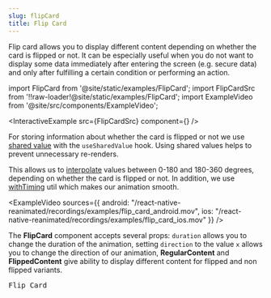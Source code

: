 ```yaml
---
slug: flipCard
title: Flip Card
---
```


Flip card allows you to display different content depending on whether the card is flipped or not. It can be especially useful when you do not want to display some data immediately after entering the screen (e.g. secure data) and only after fulfilling a certain condition or performing an action.

import FlipCard from '@site/static/examples/FlipCard';
import FlipCardSrc from '!!raw-loader!@site/static/examples/FlipCard';
import ExampleVideo from '@site/src/components/ExampleVideo';

<InteractiveExample src={FlipCardSrc} component={<FlipCard />} />

For storing information about whether the card is flipped or not we use [shared value](/docs/fundamentals/glossary#shared-value) with the `useSharedValue` hook. Using shared values helps to prevent unnecessary re-renders.

<CollapsibleCode src={FlipCardSrc} showLines={[117,117]} />

This allows us to [interpolate](/docs/utilities/interpolate) values between 0-180 and 180-360 degrees, depending on whether the card is flipped or not. In addition, we use [withTiming](/docs/animations/withTiming) util which makes our animation smooth.

<CollapsibleCode src={FlipCardSrc} showLines={[62,64]} />

<ExampleVideo 
    sources={{ 
        android: "/react-native-reanimated/recordings/examples/flip_card_android.mov",
        ios: "/react-native-reanimated/recordings/examples/flip_card_ios.mov"
    }}
/>

The **FlipCard** component accepts several props: `duration` allows you to change the duration of the animation, setting `direction` to the value `x` allows you to change the direction of our animation, **RegularContent** and **FlippedContent** give ability to display different content for flipped and non flipped variants.

<samp id="FlipCard">Flip Card</samp>

<CollapsibleCode src={FlipCardSrc} showLines={[51,103]} />


